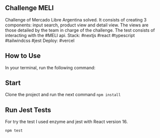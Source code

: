 ## Challenge MELI 
Challenge of Mercado Libre Argentina solved.
It consists of creating 3 components: input search, product view and detail view. The views are those detailed by the team in charge of the challenge. The test consists of interacting with the #MELI api.
Stack: #nextjs #react #typescript #tailwindcss #jest
Deploy: #vercel

## How to Use

In your terminal, run the following command:

## Start

Clone the project and run the next command ```npm install ```

## Run Jest Tests
For try the test  I used enzyme and jest with React version 16.

```bash
npm test
```

